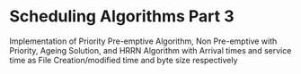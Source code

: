 # Scheduling Algorithms Part 3

Implementation of Priority Pre-emptive Algorithm, Non Pre-emptive with Priority, Ageing Solution, and HRRN Algorithm with Arrival times and service time as File Creation/modified time and byte size respectively

